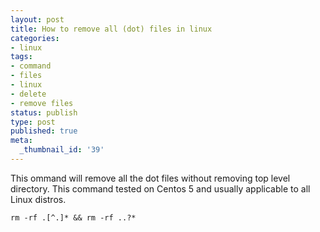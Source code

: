 ```yaml
---
layout: post
title: How to remove all (dot) files in linux
categories:
- linux
tags:
- command
- files
- linux
- delete
- remove files
status: publish
type: post
published: true
meta:
  _thumbnail_id: '39'
---
```

This ommand will remove all the dot files without removing top level directory. This command tested on Centos 5 and usually applicable to all Linux distros.

```
rm -rf .[^.]* && rm -rf ..?*
```
